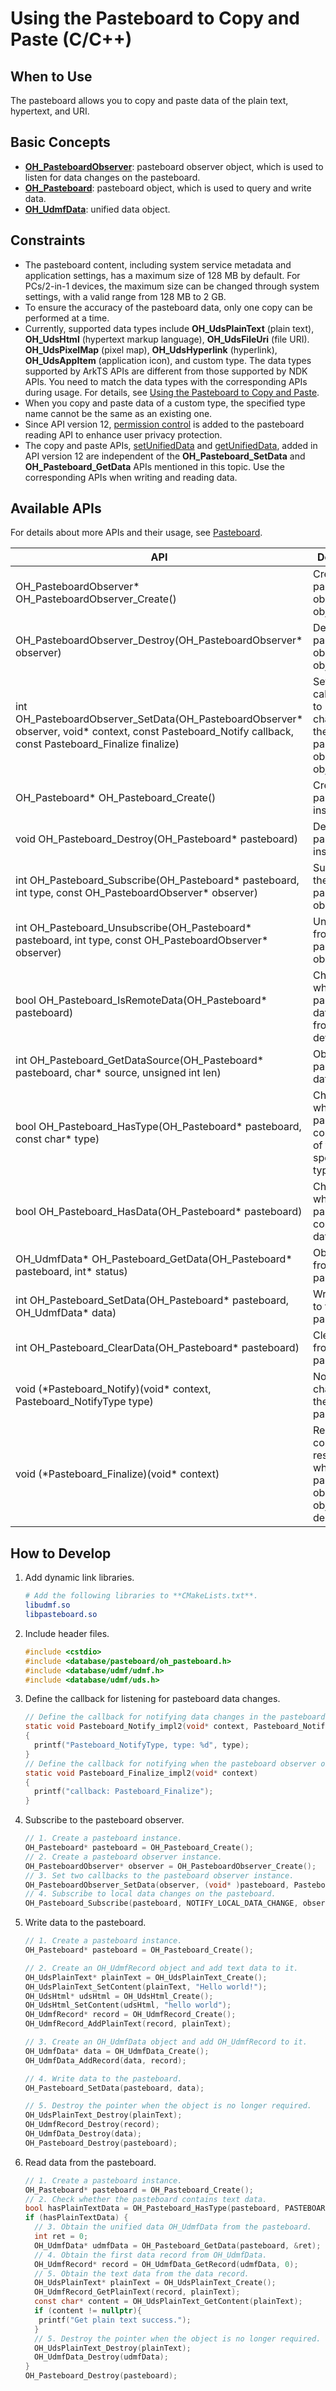 # Using the Pasteboard to Copy and Paste (C/C++)
<!--Kit: Basic Services Kit-->
<!--Subsystem: MiscServices-->
<!--Owner: @yangxiaodong41-->
<!--Designer: @guo867-->
<!--Tester: @maxiaorong-->
<!--Adviser: @fang-jinxu-->

## When to Use

The pasteboard allows you to copy and paste data of the plain text, hypertext, and URI.

## Basic Concepts

- [**OH_PasteboardObserver**](../../reference/apis-basic-services-kit/capi-pasteboard-oh-pasteboardobserver.md): pasteboard observer object, which is used to listen for data changes on the pasteboard.
- [**OH_Pasteboard**](../../reference/apis-basic-services-kit/capi-pasteboard-oh-pasteboard.md): pasteboard object, which is used to query and write data.
- [**OH_UdmfData**](../../reference/apis-arkdata/capi-udmf-oh-udmfdata.md): unified data object.

## Constraints

- The pasteboard content, including system service metadata and application settings, has a maximum size of 128 MB by default. For PCs/2-in-1 devices, the maximum size can be changed through system settings, with a valid range from 128 MB to 2 GB.
- To ensure the accuracy of the pasteboard data, only one copy can be performed at a time.
- Currently, supported data types include **OH_UdsPlainText** (plain text), **OH_UdsHtml** (hypertext markup language), **OH_UdsFileUri** (file URI). **OH_UdsPixelMap** (pixel map), **OH_UdsHyperlink** (hyperlink), **OH_UdsAppItem** (application icon), and custom type. The data types supported by ArkTS APIs are different from those supported by NDK APIs. You need to match the data types with the corresponding APIs during usage. For details, see [Using the Pasteboard to Copy and Paste](../pasteboard/use-pasteboard-to-copy-and-paste.md).
- When you copy and paste data of a custom type, the specified type name cannot be the same as an existing one.
- Since API version 12, [permission control](get-pastedata-permission-guidelines.md) is added to the pasteboard reading API to enhance user privacy protection.
- The copy and paste APIs, [setUnifiedData](../../reference/apis-basic-services-kit/js-apis-pasteboard.md#setunifieddata12) and [getUnifiedData](../../reference/apis-basic-services-kit/js-apis-pasteboard.md#getunifieddata12), added in API version 12 are independent of the **OH_Pasteboard_SetData** and **OH_Pasteboard_GetData** APIs mentioned in this topic. Use the corresponding APIs when writing and reading data.

## Available APIs

For details about more APIs and their usage, see [Pasteboard](../../reference/apis-basic-services-kit/capi-pasteboard.md).

| API                                                    | Description                                                   |
| ------------------------------------------------------------ | ------------------------------------------------------- |
| OH_PasteboardObserver* OH_PasteboardObserver_Create()        | Creates a pasteboard observer object.                     |
| OH_PasteboardObserver_Destroy(OH_PasteboardObserver* observer) | Destroys the pasteboard observer object.                         |
| int OH_PasteboardObserver_SetData(OH_PasteboardObserver* observer, void* context, const Pasteboard_Notify callback, const Pasteboard_Finalize finalize) | Sets the callback used to return data changes to the pasteboard observer object. |
| OH_Pasteboard* OH_Pasteboard_Create()                        | Creates a pasteboard instance.                                   |
| void OH_Pasteboard_Destroy(OH_Pasteboard* pasteboard)        | Destroys the pasteboard instance.                                       |
| int OH_Pasteboard_Subscribe(OH_Pasteboard* pasteboard, int type, const OH_PasteboardObserver* observer) | Subscribes to the pasteboard observer.                                 |
| int OH_Pasteboard_Unsubscribe(OH_Pasteboard* pasteboard, int type, const OH_PasteboardObserver* observer) | Unsubscribes from the pasteboard observer.                           |
| bool OH_Pasteboard_IsRemoteData(OH_Pasteboard* pasteboard)   | Checks whether the pasteboard data comes from remote devices.                   |
| int OH_Pasteboard_GetDataSource(OH_Pasteboard* pasteboard, char* source, unsigned int len) | Obtains the pasteboard data source.                             |
| bool OH_Pasteboard_HasType(OH_Pasteboard* pasteboard, const char* type) | Checks whether the pasteboard contains data of the specified type.                     |
| bool OH_Pasteboard_HasData(OH_Pasteboard* pasteboard)        | Checks whether the pasteboard contains data.                               |
| OH_UdmfData* OH_Pasteboard_GetData(OH_Pasteboard* pasteboard, int* status) | Obtains data from the pasteboard.                                   |
| int OH_Pasteboard_SetData(OH_Pasteboard* pasteboard, OH_UdmfData* data) | Writes data to the pasteboard.                                   |
| int OH_Pasteboard_ClearData(OH_Pasteboard* pasteboard)       | Clears data from the pasteboard.                                   |
| void (\*Pasteboard_Notify)(void\* context, Pasteboard_NotifyType type) | Notifies data changes in the pasteboard.                             |
| void (\*Pasteboard_Finalize)(void\* context)                 | Releases context resources when the pasteboard observer object is destroyed.|

## How to Develop

1. Add dynamic link libraries.

   ```CMake
   # Add the following libraries to **CMakeLists.txt**.
   libudmf.so
   libpasteboard.so
   ```

2. Include header files.

   ```c
   #include <cstdio>
   #include <database/pasteboard/oh_pasteboard.h>
   #include <database/udmf/udmf.h>
   #include <database/udmf/uds.h>
   ```

3. Define the callback for listening for pasteboard data changes.

   ```c
   // Define the callback for notifying data changes in the pasteboard.
   static void Pasteboard_Notify_impl2(void* context, Pasteboard_NotifyType type)
   {
     printf("Pasteboard_NotifyType, type: %d", type);
   }
   // Define the callback for notifying when the pasteboard observer object is destroyed.
   static void Pasteboard_Finalize_impl2(void* context)
   {
     printf("callback: Pasteboard_Finalize");
   }
   ```

4. Subscribe to the pasteboard observer.

   ```c
   // 1. Create a pasteboard instance.
   OH_Pasteboard* pasteboard = OH_Pasteboard_Create();
   // 2. Create a pasteboard observer instance.
   OH_PasteboardObserver* observer = OH_PasteboardObserver_Create();
   // 3. Set two callbacks to the pasteboard observer instance.
   OH_PasteboardObserver_SetData(observer, (void* )pasteboard, Pasteboard_Notify_impl2, Pasteboard_Finalize_impl2);
   // 4. Subscribe to local data changes on the pasteboard.
   OH_Pasteboard_Subscribe(pasteboard, NOTIFY_LOCAL_DATA_CHANGE, observer);
   ```

5. Write data to the pasteboard.

   ```c
   // 1. Create a pasteboard instance.
   OH_Pasteboard* pasteboard = OH_Pasteboard_Create();
   
   // 2. Create an OH_UdmfRecord object and add text data to it.
   OH_UdsPlainText* plainText = OH_UdsPlainText_Create();
   OH_UdsPlainText_SetContent(plainText, "Hello world!");
   OH_UdsHtml* udsHtml = OH_UdsHtml_Create();
   OH_UdsHtml_SetContent(udsHtml, "hello world");
   OH_UdmfRecord* record = OH_UdmfRecord_Create();
   OH_UdmfRecord_AddPlainText(record, plainText);
   
   // 3. Create an OH_UdmfData object and add OH_UdmfRecord to it.
   OH_UdmfData* data = OH_UdmfData_Create();
   OH_UdmfData_AddRecord(data, record);
   
   // 4. Write data to the pasteboard.
   OH_Pasteboard_SetData(pasteboard, data);
   
   // 5. Destroy the pointer when the object is no longer required.
   OH_UdsPlainText_Destroy(plainText);
   OH_UdmfRecord_Destroy(record);
   OH_UdmfData_Destroy(data);
   OH_Pasteboard_Destroy(pasteboard);
   ```

6. Read data from the pasteboard.

   ```c
   // 1. Create a pasteboard instance.
   OH_Pasteboard* pasteboard = OH_Pasteboard_Create();
   // 2. Check whether the pasteboard contains text data.
   bool hasPlainTextData = OH_Pasteboard_HasType(pasteboard, PASTEBOARD_MIMETYPE_TEXT_PLAIN);
   if (hasPlainTextData) {
     // 3. Obtain the unified data OH_UdmfData from the pasteboard.
     int ret = 0;
     OH_UdmfData* udmfData = OH_Pasteboard_GetData(pasteboard, &ret);
     // 4. Obtain the first data record from OH_UdmfData.
     OH_UdmfRecord* record = OH_UdmfData_GetRecord(udmfData, 0);
     // 5. Obtain the text data from the data record.
     OH_UdsPlainText* plainText = OH_UdsPlainText_Create();
     OH_UdmfRecord_GetPlainText(record, plainText);
     const char* content = OH_UdsPlainText_GetContent(plainText);
     if (content != nullptr){
      printf("Get plain text success.");
     }
     // 5. Destroy the pointer when the object is no longer required.
     OH_UdsPlainText_Destroy(plainText);
     OH_UdmfData_Destroy(udmfData);
   }
   OH_Pasteboard_Destroy(pasteboard);
   ```
